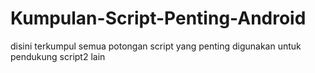 # Kumpulan-Script-Penting-Android


disini terkumpul semua potongan script yang penting digunakan untuk pendukung script2 lain